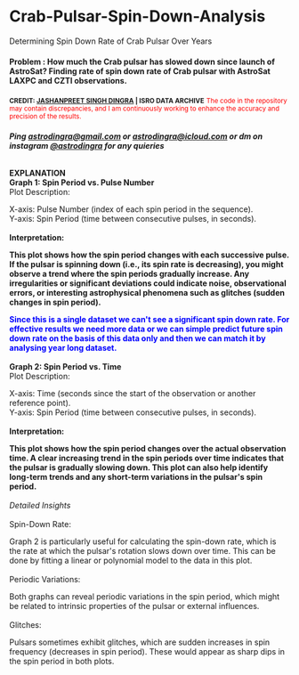 # Crab-Pulsar-Spin-Down-Analysis
Determining Spin Down Rate of Crab Pulsar Over Years

#### Problem : How much the Crab pulsar has slowed down since launch of AstroSat? Finding rate of spin down rate of Crab pulsar with AstroSat LAXPC and CZTI observations.
<small><b>CREDIT: [JASHANPREET SINGH DINGRA](https://astrodingra.github.io) | ISRO DATA ARCHIVE</b></small>
<small style='color:red;'>The code in the repository may contain discrepancies, and I am continuously working to enhance the accuracy and precision of the results.</small>
###### <b>Ping astrodingra@gmail.com or astrodingra@icloud.com or dm on instagram [@astrodingra](https://wwww.instagram.com/astrodingra) for any quieries </b>
<b>EXPLANATION</b> <br>
<b>Graph 1: Spin Period vs. Pulse Number</b><br>
Plot Description:<br>

X-axis: Pulse Number (index of each spin period in the sequence).<br>
Y-axis: Spin Period (time between consecutive pulses, in seconds).<br><br>
<b>Interpretation:</b><br>

<b>This plot shows how the spin period changes with each successive pulse.
If the pulsar is spinning down (i.e., its spin rate is decreasing), you might observe a trend where the spin periods gradually increase.
Any irregularities or significant deviations could indicate noise, observational errors, or interesting astrophysical phenomena such as glitches (sudden changes in spin period).</b>

<b style="color:blue">Since this is a single dataset we can't see a significant spin down rate. For effective results we need more data or we can simple predict future spin down rate on the basis of this data only and then we can match it by analysing year long dataset.</b>
<br><br>
<b>Graph 2: Spin Period vs. Time</b><br>
Plot Description:<br>

X-axis: Time (seconds since the start of the observation or another reference point).<br>
Y-axis: Spin Period (time between consecutive pulses, in seconds).<br><br>
<b>Interpretation:</b><br>

<b>This plot shows how the spin period changes over the actual observation time.
A clear increasing trend in the spin periods over time indicates that the pulsar is gradually slowing down.
This plot can also help identify long-term trends and any short-term variations in the pulsar's spin period.</b><br><br>
<i>Detailed Insights</i><br><br>
Spin-Down Rate:<br>

Graph 2 is particularly useful for calculating the spin-down rate, which is the rate at which the pulsar's rotation slows down over time. This can be done by fitting a linear or polynomial model to the data in this plot.<br><br>
Periodic Variations:

Both graphs can reveal periodic variations in the spin period, which might be related to intrinsic properties of the pulsar or external influences.<br><br>
Glitches:

Pulsars sometimes exhibit glitches, which are sudden increases in spin frequency (decreases in spin period). These would appear as sharp dips in the spin period in both plots.

